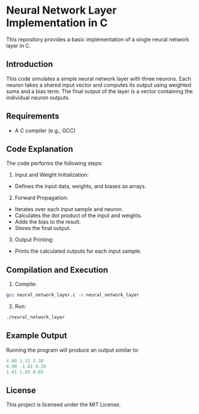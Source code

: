 # Neural Network Layer Implementation in C
This repository provides a basic implementation of a single neural network layer in C.

## Introduction
This code simulates a simple neural network layer with three neurons. Each neuron takes a shared input vector and computes its output using weighted sums and a bias term. The final output of the layer is a vector containing the individual neuron outputs.

## Requirements
- A C compiler (e.g., GCC)

## Code Explanation
The code performs the following steps:
1. Input and Weight Initialization: 
- Defines the input data, weights, and biases as arrays.
2. Forward Propagation: 
- Iterates over each input sample and neuron.
- Calculates the dot product of the input and weights.
- Adds the bias to the result.
- Stores the final output.
3. Output Printing:
- Prints the calculated outputs for each input sample.

## Compilation and Execution
1. Compile:
```bash
gcc neural_network_layer.c -o neural_network_layer
```
2. Run:
```bash
./neural_network_layer
```
## Example Output
Running the program will produce an output similar to:
```csharp
4.80 1.21 2.38 
8.90 -1.81 0.20 
1.41 1.05 0.03
```
## License
This project is licensed under the MIT License.